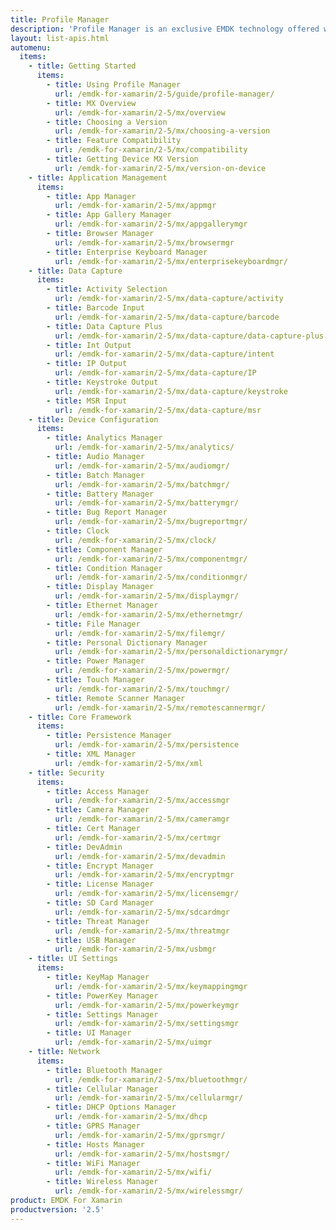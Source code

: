 ```yaml
---
title: Profile Manager
description: 'Profile Manager is an exclusive EMDK technology offered within your IDE, providing a GUI based development tool. This allows you to write fewer lines of code resulting in reduced development time, effort and errors.'
layout: list-apis.html
automenu:
  items:
    - title: Getting Started
      items:
        - title: Using Profile Manager
          url: /emdk-for-xamarin/2-5/guide/profile-manager/
        - title: MX Overview
          url: /emdk-for-xamarin/2-5/mx/overview
        - title: Choosing a Version
          url: /emdk-for-xamarin/2-5/mx/choosing-a-version
        - title: Feature Compatibility
          url: /emdk-for-xamarin/2-5/mx/compatibility
        - title: Getting Device MX Version
          url: /emdk-for-xamarin/2-5/mx/version-on-device
    - title: Application Management
      items:
        - title: App Manager
          url: /emdk-for-xamarin/2-5/mx/appmgr
        - title: App Gallery Manager
          url: /emdk-for-xamarin/2-5/mx/appgallerymgr
        - title: Browser Manager
          url: /emdk-for-xamarin/2-5/mx/browsermgr
        - title: Enterprise Keyboard Manager
          url: /emdk-for-xamarin/2-5/mx/enterprisekeyboardmgr/
    - title: Data Capture
      items:
        - title: Activity Selection
          url: /emdk-for-xamarin/2-5/mx/data-capture/activity
        - title: Barcode Input
          url: /emdk-for-xamarin/2-5/mx/data-capture/barcode
        - title: Data Capture Plus
          url: /emdk-for-xamarin/2-5/mx/data-capture/data-capture-plus
        - title: Int Output
          url: /emdk-for-xamarin/2-5/mx/data-capture/intent
        - title: IP Output
          url: /emdk-for-xamarin/2-5/mx/data-capture/IP
        - title: Keystroke Output
          url: /emdk-for-xamarin/2-5/mx/data-capture/keystroke
        - title: MSR Input
          url: /emdk-for-xamarin/2-5/mx/data-capture/msr
    - title: Device Configuration
      items:
        - title: Analytics Manager
          url: /emdk-for-xamarin/2-5/mx/analytics/
        - title: Audio Manager
          url: /emdk-for-xamarin/2-5/mx/audiomgr/
        - title: Batch Manager
          url: /emdk-for-xamarin/2-5/mx/batchmgr/
        - title: Battery Manager
          url: /emdk-for-xamarin/2-5/mx/batterymgr/
        - title: Bug Report Manager
          url: /emdk-for-xamarin/2-5/mx/bugreportmgr/
        - title: Clock
          url: /emdk-for-xamarin/2-5/mx/clock/
        - title: Component Manager
          url: /emdk-for-xamarin/2-5/mx/componentmgr/
        - title: Condition Manager
          url: /emdk-for-xamarin/2-5/mx/conditionmgr/
        - title: Display Manager
          url: /emdk-for-xamarin/2-5/mx/displaymgr/
        - title: Ethernet Manager
          url: /emdk-for-xamarin/2-5/mx/ethernetmgr/
        - title: File Manager
          url: /emdk-for-xamarin/2-5/mx/filemgr/
        - title: Personal Dictionary Manager
          url: /emdk-for-xamarin/2-5/mx/personaldictionarymgr/
        - title: Power Manager
          url: /emdk-for-xamarin/2-5/mx/powermgr/
        - title: Touch Manager
          url: /emdk-for-xamarin/2-5/mx/touchmgr/
        - title: Remote Scanner Manager
          url: /emdk-for-xamarin/2-5/mx/remotescannermgr/
    - title: Core Framework
      items:
        - title: Persistence Manager
          url: /emdk-for-xamarin/2-5/mx/persistence
        - title: XML Manager
          url: /emdk-for-xamarin/2-5/mx/xml
    - title: Security
      items:
        - title: Access Manager
          url: /emdk-for-xamarin/2-5/mx/accessmgr
        - title: Camera Manager
          url: /emdk-for-xamarin/2-5/mx/cameramgr
        - title: Cert Manager
          url: /emdk-for-xamarin/2-5/mx/certmgr
        - title: DevAdmin
          url: /emdk-for-xamarin/2-5/mx/devadmin
        - title: Encrypt Manager
          url: /emdk-for-xamarin/2-5/mx/encryptmgr
        - title: License Manager
          url: /emdk-for-xamarin/2-5/mx/licensemgr/
        - title: SD Card Manager
          url: /emdk-for-xamarin/2-5/mx/sdcardmgr
        - title: Threat Manager
          url: /emdk-for-xamarin/2-5/mx/threatmgr
        - title: USB Manager
          url: /emdk-for-xamarin/2-5/mx/usbmgr
    - title: UI Settings
      items:
        - title: KeyMap Manager
          url: /emdk-for-xamarin/2-5/mx/keymappingmgr
        - title: PowerKey Manager
          url: /emdk-for-xamarin/2-5/mx/powerkeymgr
        - title: Settings Manager
          url: /emdk-for-xamarin/2-5/mx/settingsmgr
        - title: UI Manager
          url: /emdk-for-xamarin/2-5/mx/uimgr
    - title: Network
      items:
        - title: Bluetooth Manager
          url: /emdk-for-xamarin/2-5/mx/bluetoothmgr/
        - title: Cellular Manager
          url: /emdk-for-xamarin/2-5/mx/cellularmgr/
        - title: DHCP Options Manager
          url: /emdk-for-xamarin/2-5/mx/dhcp
        - title: GPRS Manager
          url: /emdk-for-xamarin/2-5/mx/gprsmgr/
        - title: Hosts Manager
          url: /emdk-for-xamarin/2-5/mx/hostsmgr/
        - title: WiFi Manager
          url: /emdk-for-xamarin/2-5/mx/wifi/
        - title: Wireless Manager
          url: /emdk-for-xamarin/2-5/mx/wirelessmgr/
product: EMDK For Xamarin
productversion: '2.5'
---
```















